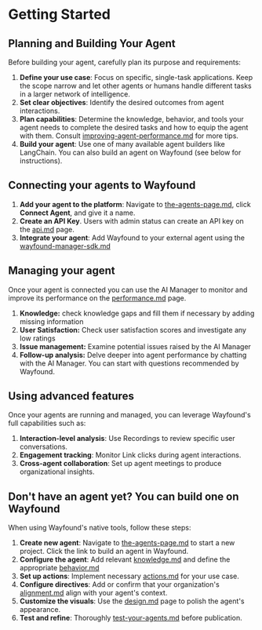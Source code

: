 # Getting Started

## **Planning and Building Your Agent**

Before building your agent, carefully plan its purpose and requirements:

1. **Define your use case**: Focus on specific, single-task applications. Keep the scope narrow and let other agents or humans handle different tasks in a larger network of intelligence.
2. **Set clear objectives**: Identify the desired outcomes from agent interactions.
3. **Plan capabilities**: Determine the knowledge, behavior, and tools your agent needs to complete the desired tasks and how to equip the agent with them. Consult [improving-agent-performance.md](improving-agent-performance.md "mention") for more tips.
4. **Build your agent**: Use one of many available agent builders like LangChain. You can also build an agent on Wayfound (see below for instructions).

## Connecting your agents to Wayfound

1. **Add your agent to the platform**: Navigate to [the-agents-page.md](agents/the-agents-page.md "mention"), click **Connect Agent**, and give it a name.
2. **Create an API Key**. Users with admin status can create an API key on the [api.md](settings/api.md "mention") page.
3. **Integrate your agent**: Add Wayfound to your external agent using the [wayfound-manager-sdk.md](wayfound-manager-sdk.md "mention")

## Managing your agent

Once your agent is connected you can use the AI Manager to monitor and improve its performance on the [performance.md](manager/performance.md "mention") page.

1. **Knowledge:** check knowledge gaps and fill them if necessary by adding missing information
2. **User Satisfaction:** Check user satisfaction scores and investigate any low ratings
3. **Issue management:** Examine potential issues raised by the AI Manager
4. **Follow-up analysis:** Delve deeper into agent performance by chatting with the AI Manager. You can start with questions recommended by Wayfound.

## **Using advanced features**

Once your agents are running and managed, you can leverage Wayfound's full capabilities such as:

1. **Interaction-level analysis**: Use Recordings to review specific user conversations.
2. **Engagement tracking**: Monitor Link clicks during agent interactions.
3. **Cross-agent collaboration**: Set up agent meetings to produce organizational insights.

## Don't have an agent yet? You can build one on Wayfound

When using Wayfound's native tools, follow these steps:

1. **Create new agent**: Navigate to [the-agents-page.md](agents/the-agents-page.md "mention") to start a new project. Click the link to build an agent in Wayfound.
2. **Configure the agent**: Add relevant [knowledge.md](agents/knowledge.md "mention") and define the appropriate [behavior.md](agents/behavior.md "mention")
3. **Set up actions**: Implement necessary [actions.md](agents/actions.md "mention") for your use case.
4. **Configure directives**: Add or confirm that your organization's [alignment.md](manager/alignment.md "mention") align with your agent's context.
5. **Customize the visuals**: Use the [design.md](agents/design.md "mention") page to polish the agent's appearance.
6. **Test and refine**: Thoroughly [test-your-agents.md](agents/test-your-agents.md "mention") before publication.

